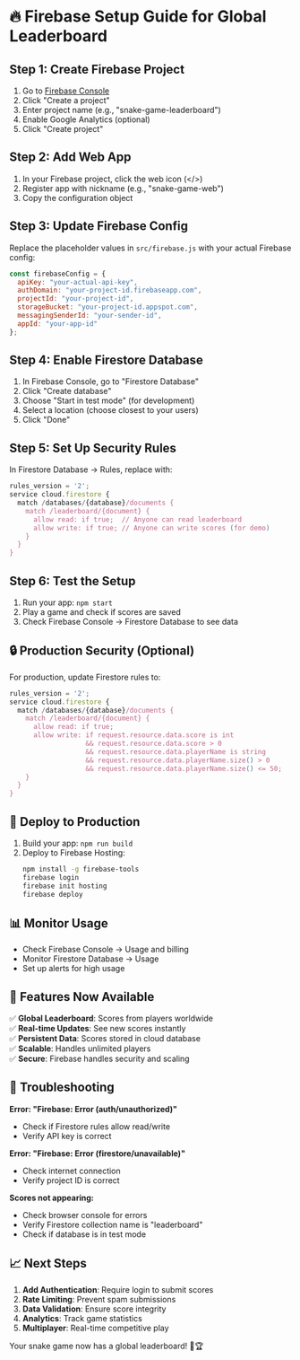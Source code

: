 # 🔥 Firebase Setup Guide for Global Leaderboard

## Step 1: Create Firebase Project

1. Go to [Firebase Console](https://console.firebase.google.com/)
2. Click "Create a project"
3. Enter project name (e.g., "snake-game-leaderboard")
4. Enable Google Analytics (optional)
5. Click "Create project"

## Step 2: Add Web App

1. In your Firebase project, click the web icon (</>) 
2. Register app with nickname (e.g., "snake-game-web")
3. Copy the configuration object

## Step 3: Update Firebase Config

Replace the placeholder values in `src/firebase.js` with your actual Firebase config:

```javascript
const firebaseConfig = {
  apiKey: "your-actual-api-key",
  authDomain: "your-project-id.firebaseapp.com",
  projectId: "your-project-id",
  storageBucket: "your-project-id.appspot.com",
  messagingSenderId: "your-sender-id",
  appId: "your-app-id"
};
```

## Step 4: Enable Firestore Database

1. In Firebase Console, go to "Firestore Database"
2. Click "Create database"
3. Choose "Start in test mode" (for development)
4. Select a location (choose closest to your users)
5. Click "Done"

## Step 5: Set Up Security Rules

In Firestore Database → Rules, replace with:

```javascript
rules_version = '2';
service cloud.firestore {
  match /databases/{database}/documents {
    match /leaderboard/{document} {
      allow read: if true;  // Anyone can read leaderboard
      allow write: if true; // Anyone can write scores (for demo)
    }
  }
}
```

## Step 6: Test the Setup

1. Run your app: `npm start`
2. Play a game and check if scores are saved
3. Check Firebase Console → Firestore Database to see data

## 🔒 Production Security (Optional)

For production, update Firestore rules to:

```javascript
rules_version = '2';
service cloud.firestore {
  match /databases/{database}/documents {
    match /leaderboard/{document} {
      allow read: if true;
      allow write: if request.resource.data.score is int 
                   && request.resource.data.score > 0
                   && request.resource.data.playerName is string
                   && request.resource.data.playerName.size() > 0
                   && request.resource.data.playerName.size() <= 50;
    }
  }
}
```

## 🚀 Deploy to Production

1. Build your app: `npm run build`
2. Deploy to Firebase Hosting:
   ```bash
   npm install -g firebase-tools
   firebase login
   firebase init hosting
   firebase deploy
   ```

## 📊 Monitor Usage

- Check Firebase Console → Usage and billing
- Monitor Firestore Database → Usage
- Set up alerts for high usage

## 🎯 Features Now Available

✅ **Global Leaderboard**: Scores from players worldwide  
✅ **Real-time Updates**: See new scores instantly  
✅ **Persistent Data**: Scores stored in cloud database  
✅ **Scalable**: Handles unlimited players  
✅ **Secure**: Firebase handles security and scaling  

## 🔧 Troubleshooting

**Error: "Firebase: Error (auth/unauthorized)"**
- Check if Firestore rules allow read/write
- Verify API key is correct

**Error: "Firebase: Error (firestore/unavailable)"**
- Check internet connection
- Verify project ID is correct

**Scores not appearing:**
- Check browser console for errors
- Verify Firestore collection name is "leaderboard"
- Check if database is in test mode

## 📈 Next Steps

1. **Add Authentication**: Require login to submit scores
2. **Rate Limiting**: Prevent spam submissions
3. **Data Validation**: Ensure score integrity
4. **Analytics**: Track game statistics
5. **Multiplayer**: Real-time competitive play

Your snake game now has a global leaderboard! 🐍🏆 